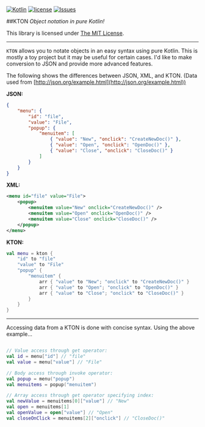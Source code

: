 [![Kotlin](https://img.shields.io/badge/kotlin-1.0.0--beta--4584-blue.svg)](http://kotlinlang.org) [![license](https://img.shields.io/badge/license-MIT-blue.svg)](https://github.com/Jire/KTON/blob/master/LICENSE) [![Issues](https://img.shields.io/github/issues/Jire/KTON.svg)](https://github.com/Jire/KTON/issues?q=is%3Aopen)

##KTON
_Object notation in pure Kotlin!_

This library is licensed under [The MIT License](https://github.com/Jire/KTON/blob/master/LICENSE).

---

`KTON` allows you to notate objects in an easy syntax using pure Kotlin. This is mostly a toy project
but it may be useful for certain cases. I'd like to make conversion to JSON and provide more advanced features.

The following shows the differences between JSON, XML, and KTON. (Data used from [http://json.org/example.html](http://json.org/example.html))

**JSON:**

```json
{
    "menu": {
        "id": "file",
        "value": "File",
        "popup": {
            "menuitem": [
                { "value": "New", "onclick": "CreateNewDoc()" },
                { "value": "Open", "onclick": "OpenDoc()" },
                { "value": "Close", "onclick": "CloseDoc()" }
            ]
        }
    }
}
```

**XML:**

```xml
<menu id="file" value="File">
    <popup>
        <menuitem value="New" onclick="CreateNewDoc()" />
        <menuitem value="Open" onclick="OpenDoc()" />
        <menuitem value="Close" onclick="CloseDoc()" />
    </popup>
</menu>
```

**KTON:**

```kotlin
val menu = kton {
    "id" to "file"
    "value" to "File"
    "popup" {
        "menuitem" {
            arr { "value" to "New"; "onclick" to "CreateNewDoc()" }
            arr { "value" to "Open"; "onclick" to "OpenDoc()" }
            arr { "value" to "Close"; "onclick" to "CloseDoc()" }
        }
    }
}
```

---

Accessing data from a KTON is done with concise syntax. Using the above example...

```kotlin

// Value access through get operator:
val id = menu["id"] // "file"
val value = menu["value"] // "File"

// Body access through invoke operator:
val popup = menu("popup")
val menuitems = popup("menuitem")

// Array access through get operator specifying index:
val newValue = menuitems[0]["value"] // "New"
val open = menuitems[1]
val openValue = open["value"] // "Open"
val closeOnClick = menuitems[2]["onclick"] // "CloseDoc()"
```